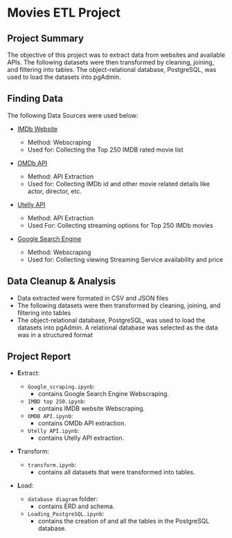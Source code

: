 # Movies ETL Project

## Project Summary
The objective of this project was to extract data from websites and available  APIs. The following datasets were then transformed by cleaning, joining, and filtering into tables. The object-relational database, PostgreSQL, was used to load the datasets into pgAdmin.

## Finding Data

The following Data Sources were used below:
- [IMDb Website](https://www.imdb.com/chart/top/?ref_=nv_mv_250)
    - Method: Webscraping
    - Used for: Collecting the Top 250 IMDB rated movie list

- [OMDb API](http://www.omdbapi.com/)
    - Method: API Extraction
    - Used for: Collecting IMDb id and other movie related details like actor, director, etc.

- [Utelly API](https://rapidapi.com/utelly/api/utelly?endpoint=apiendpoint_3cad787b-ca7b-449a-84b4-23b40d64fd73)
    - Method: API Extraction
    - Used For: Collecting streaming options for Top 250 IMDb movies

- [Google Search Engine](https://www.google.com/search?&q=)
    - Method: Webscraping
    - Used for: Collecting viewing Streaming Service availability and price 

## Data Cleanup & Analysis

- Data extracted were formated in CSV and JSON files
- The following datasets were then transformed by cleaning, joining, and filtering into tables
- The object-relational database, PostgreSQL, was used to load the datasets into pgAdmin. A relational database was selected as the data was in a structured format


## Project Report

- **E**xtract: 
    - `Google_scraping.ipynb`: 
        - contains Google Search Engine Webscraping.
    - `IMBD top 250.ipynb`:
        - contains IMDB website Webscraping.
    - `OMDB API.ipynb`:
        - contains OMDb API extraction.
    -  `Utelly API.ipynb`:
        - contains Utelly API extraction.

- **T**ransform:
    - `transform.ipynb`:
        - contains all datasets that were transformed into tables.

- **L**oad:
    - `database diagram` folder:
        - contains ERD and schema.
    - `Loading_PostgreSQL.ipynb`:
        - contains the creation of and all the tables in the PostgreSQL database.
